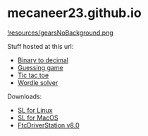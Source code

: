 # mecaneer23.github.io

[!resources/gearsNoBackground.png](https://github.com/mecaneer23)

Stuff hosted at this url:

*   [Binary to decimal](https://mecaneer23.github.io/BinarytoDecimal/)
*   [Guessing game](https://mecaneer23.github.io/guessing-game/)
*   [Tic tac toe](https://mecaneer23.github.io/tic-tac-toe/)
*   [Wordle solver](https://mecaneer23.github.io/wordle/)

Downloads:

*   [SL for Linux](downloads/sl-linux.html)
*   [SL for MacOS](downloads/sl-macos.html)
*   [FtcDriverStation v8.0](downloads/driver-station.html)
